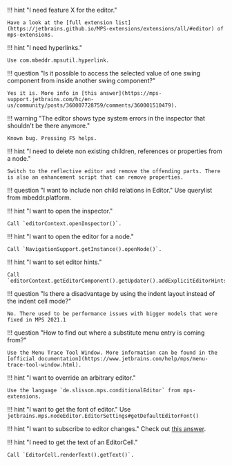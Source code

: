 !!! hint "I need feature X for the editor."

    Have a look at the [full extension list](https://jetbrains.github.io/MPS-extensions/extensions/all/#editor) of mps-extensions.

!!! hint "I need hyperlinks."

    Use com.mbeddr.mpsutil.hyperlink.

!!! question "Is it possible to access the selected value of one swing component from inside another swing component?"

    Yes it is. More info in [this answer](https://mps-support.jetbrains.com/hc/en-us/community/posts/360007728759/comments/360001510479).

!!! warning "The editor shows type system errors in the inspector that shouldn't be there anymore."

    Known bug. Pressing F5 helps.

!!! hint  "I need to delete non existing children, references or properties from a node."

    Switch to the reflective editor and remove the offending parts. There is also an enhancement script that can remove properties.

!!! question  "I want to include non child relations in Editor."
    Use querylist from mbeddr.platform.

!!! hint "I want to open the inspector."

    Call `editorContext.openInspector()`.

!!! hint "I want to open the editor for a node."

    Call `NavigationSupport.getInstance().openNode()`.

!!! hint "I want to set editor hints."

    Call `editorContext.getEditorComponent().getUpdater().addExplicitEditorHintsForNode()`.

!!! question "Is there a disadvantage by using the indent layout instead of the indent cell mode?"

    No. There used to be performance issues with bigger models that were fixed in MPS 2021.1

!!! question "How to find out where a substitute menu entry is coming from?"

    Use the Menu Trace Tool Window. More information can be found in the [official documentation](https://www.jetbrains.com/help/mps/menu-trace-tool-window.html).

!!! hint "I want to override an arbitrary editor."

    Use the language `de.slisson.mps.conditionalEditor` from mps-extensions.

!!! hint "I want to get the font of editor."
Use `jetbrains.mps.nodeEditor.EditorSettings#getDefaultEditorFont()`

!!! hint "I want to subscribe to editor changes."
Check out [this answer](https://mps-support.jetbrains.com/hc/en-us/community/posts/360009846039/comments/360002369420).

!!! hint "I need to get the text of an EditorCell."

    Call `EditorCell.renderText().getText()`.

[^1]:[MPS forum - hierarchical tree structure and editing](https://mps-support.jetbrains.com/hc/en-us/community/posts/4403918630290-hierarchical-tree-structure-and-editing)